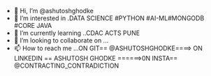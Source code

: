 - 👋 Hi, I’m @ashutoshghodke
- 👀 I’m interested in .DATA SCIENCE #PYTHON #AI-ML#MONGODB #CORE JAVA
- 🌱 I’m currently learning ..CDAC ACTS PUNE
- 💞️ I’m looking to collaborate on ...
- 📫 How to reach me ...ON GIT== @ASHUTOSHGHODKE====>  ON LINKEDIN == ASHUTOSH GHODKE ======>0N INSTA== @CONTRACTING_CONTRADICTION

<!---
ashutoshghodke/ashutoshghodke is a ✨ special ✨ repository because its `README.md` (this file) appears on your GitHub profile.
You can click the Preview link to take a look at your changes.
--->
